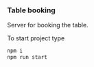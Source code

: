 ### Table booking

Server for booking the table.

To start project type
```js
npm i
npm run start
```